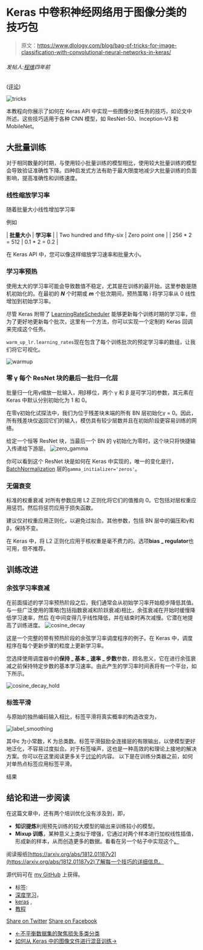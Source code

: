 # Keras 中卷积神经网络用于图像分类的技巧包

> 原文：<https://www.dlology.com/blog/bag-of-tricks-for-image-classification-with-convolutional-neural-networks-in-keras/>

###### 发帖人:[程维](/blog/author/Chengwei/)四年前

([评论](/blog/bag-of-tricks-for-image-classification-with-convolutional-neural-networks-in-keras/#disqus_thread))

![tricks](img/9e8a2a42e2002cea181441e898816cf2.png)

本教程向你展示了如何在 Keras API 中实现一些图像分类任务的技巧，如论文中所述。这些技巧适用于各种 CNN 模型，如 ResNet-50、Inception-V3 和 MobileNet。

## 大批量训练 

对于相同数量的时期，与使用较小批量训练的模型相比，使用较大批量训练的模型会导致验证准确性下降。四种启发式方法有助于最大限度地减少大批量训练的负面影响，提高准确性和训练速度。 

### 线性缩放学习率 

随着批量大小线性增加学习率 

例如

| **批量大小** | **学习率** |
| Two hundred and fifty-six | Zero point one |
| 256 * 2 = 512 | 0.1 * 2 = 0.2 |

在 Keras API 中，您可以像这样缩放学习速率和批量大小。

### 学习率预热

使用太大的学习率可能会导致数值不稳定，尤其是在训练的最开始，这里参数是随机初始化的。在最初的 ***N*** 个时期或 ***m*** 个批次期间，预热策略 i 将学习率从 0 线性增加到初始学习率。 

尽管 Keras 附带了 [LearningRateScheduler](https://keras.io/callbacks/#learningratescheduler) 能够更新每个训练时期的学习率，但为了更好地更新每个批次，这里有一个方法，你可以实现一个定制的 Keras 回调来完成这个任务。

`warm_up_lr.learning_rates`现在包含了每个训练批次的预定学习率的数组，让我们将它可视化。

![warmup](img/10c5fc5a9b24efd5a6a366fc251e3384.png)

### 零 γ 每个 ResNet 块的最后一批归一化层

批量归一化用γ缩放一批输入，用β移位，两个 γ 和 β 是可学习的参数，其元素在 Keras 中默认分别初始化为 1 和 0。

在零γ初始化试探法中，我们为位于残差块末端的所有 BN 层初始化γ = 0。因此，所有残差块仅返回它们的输入，模仿具有较少层数并且在初始阶段更容易训练的网络。

给定一个恒等 ResNet 块，当最后一个 BN 的 γ初始化为零时，这个块只将快捷输入传递给下游层。 ![zero_gamma](img/4fd2dec3d3895a33f3435f967cce85ae.png)


你可以看到这个 ResNet 块是如何在 Keras 中实现的，唯一的变化是行， [BatchNormalization](https://keras.io/layers/normalization/#batchnormalization) 层的`gamma_initializer='zeros'`。

### 无偏衰变 

标准的权重衰减 对所有参数应用 L2 正则化将它们的值推向 0。它包括对层权重应用惩罚。然后将惩罚应用于损失函数。

建议仅对权重应用正则化，以避免过拟合。其他参数，包括 BN 层中的偏压和γ和β，保持不变。 

在 Keras 中，将 L2 正则化应用于核权重是毫不费力的。选项**bias _ regulator**也可用，但不推荐。

## 训练改进

### 余弦学习率衰减 

在前面描述的学习率预热阶段之后，我们通常会从初始学习率开始稳步降低其值。与一些广泛使用的策略(包括指数衰减和阶跃衰减)相比，余弦衰减在开始时缓慢降低学习速率，然后
在中间变得几乎线性降低，并在结束时再次减慢。它潜在地提高了训练进度。
![cosine_decay](img/628b18afc8252b1aa5aab3f4a2a91469.png)

这是一个完整的带有预热阶段的余弦学习率调度程序的例子。在 Keras 中，调度程序在每个更新步骤的粒度上更新学习率。

您选择使用调度器中的**保持 _ 基本 _ 速率 _ 步数**参数，顾名思义，它在进行余弦衰减之前保持特定步数的基本学习速率。由此产生的学习率时间表将有一个平台，如下所示。

![cosine_decay_hold](img/6c8d0174ce44badfa390e34ff08c7599.png)

### 标签平滑

与原始的独热编码输入相比，标签平滑将真实概率的构造改变为，

![label_smoothing](img/d805cb6168aeb594869bcd73cdf4c1ed.png)

其中ε 为小常数，K 为总类数。标签平滑鼓励全连接层的有限输出，以使模型更好地泛化，不容易过度拟合。对于标签噪声，这也是一种高效的和理论上接地的解决方案。你可以在这里阅读更多关于[讨论](https://qr.ae/TUnRbn)的内容。 以下是在训练分类器之前，如何对单热点标签应用标签平滑。

结果

## 结论和进一步阅读

在这篇文章中，还有两个培训优化没有涉及到，即，

*   **知识提炼**利用预先训练的较大模型的输出来训练较小的模型。
*   **Mixup 训练**，某种意义上类似于增强，它通过对两个样本进行加权线性插值，形成新的样本，从而创造更多的数据。看看在另一个帖子中实现这个[。](https://www.dlology.com/blog/how-to-do-mixup-training-from-image-files-in-keras/)

阅读报纸[https://arxiv.org/abs/1812.01187v2](https://arxiv.org/abs/1812.01187v2)了解每一个技巧的详细信息。

源代码可在 [my GitHub](https://github.com/Tony607/Keras_Bag_of_Tricks) 上获得。

*   标签:
*   [深度学习](/blog/tag/deep-learning/)，
*   [keras](/blog/tag/keras/) ,
*   [教程](/blog/tag/tutorial/)

[Share on Twitter](https://twitter.com/intent/tweet?url=https%3A//www.dlology.com/blog/bag-of-tricks-for-image-classification-with-convolutional-neural-networks-in-keras/&text=Bag%20of%20Tricks%20for%20Image%20Classification%20with%20Convolutional%20Neural%20Networks%20in%20Keras) [Share on Facebook](https://www.facebook.com/sharer/sharer.php?u=https://www.dlology.com/blog/bag-of-tricks-for-image-classification-with-convolutional-neural-networks-in-keras/)

*   [←不平衡数据集的聚焦损失多类分类](/blog/multi-class-classification-with-focal-loss-for-imbalanced-datasets/)
*   [如何从 Keras 中的图像文件进行混音训练→](/blog/how-to-do-mixup-training-from-image-files-in-keras/)